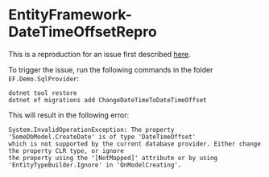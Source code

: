 # EntityFramework-DateTimeOffsetRepro

This is a reproduction for an issue first described [here](https://stackoverflow.com/questions/72156907/ef-core-datetimeoffset).

To trigger the issue, run the following commands in the folder `EF.Demo.SqlProvider`:

```
dotnet tool restore
dotnet ef migrations add ChangeDateTimeToDateTimeOffset
```

This will result in the following error:

```
System.InvalidOperationException: The property 'SomeDbModel.CreateDate' is of type 'DateTimeOffset' 
which is not supported by the current database provider. Either change the property CLR type, or ignore 
the property using the '[NotMapped]' attribute or by using 'EntityTypeBuilder.Ignore' in 'OnModelCreating'.
```
